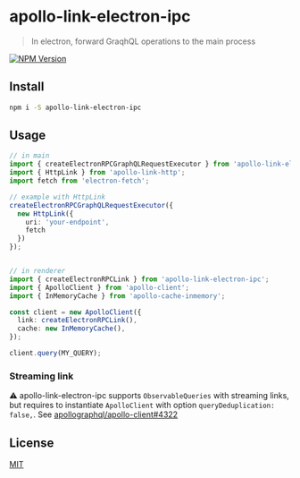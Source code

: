 # apollo-link-electron-ipc

> In electron, forward GraqhQL operations to the main process

[![NPM Version][npm-image]][npm-url]


## Install

```bash
npm i -S apollo-link-electron-ipc
```

## Usage

```ts
// in main
import { createElectronRPCGraphQLRequestExecutor } from 'apollo-link-electron-ipc';
import { HttpLink } from 'apollo-link-http';
import fetch from 'electron-fetch';

// example with HttpLink
createElectronRPCGraphQLRequestExecutor({
  new HttpLink({
    uri: 'your-endpoint',
    fetch
  })
});


// in renderer
import { createElectronRPCLink } from 'apollo-link-electron-ipc';
import { ApolloClient } from 'apollo-client';
import { InMemoryCache } from 'apollo-cache-inmemory';

const client = new ApolloClient({
  link: createElectronRPCLink(),
  cache: new InMemoryCache(),
});

client.query(MY_QUERY);
```

### Streaming link
⚠️ apollo-link-electron-ipc supports `ObservableQueries` with streaming links, but requires to instantiate `ApolloClient` with option `queryDeduplication: false,`. See  [apollographql/apollo-client#4322](https://github.com/apollographql/apollo-client/issues/4322)


## License

[MIT](http://mit-license.org)

[npm-image]: https://img.shields.io/npm/v/apollo-link-electron-ipc.svg
[npm-url]: https://npmjs.org/package/apollo-link-electron-ipc